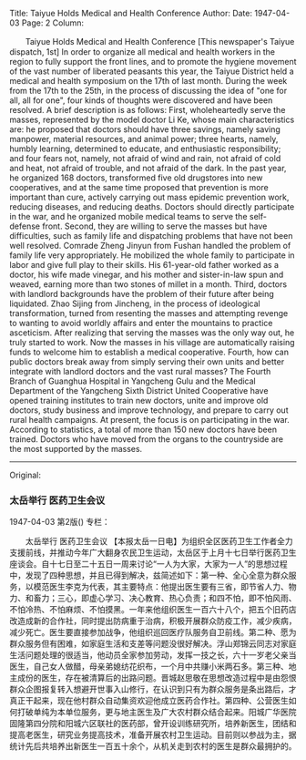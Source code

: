 Title: Taiyue Holds Medical and Health Conference
Author:
Date: 1947-04-03
Page: 2
Column:

　　Taiyue Holds
    Medical and Health Conference
    [This newspaper's Taiyue dispatch, 1st] In order to organize all medical and health workers in the region to fully support the front lines, and to promote the hygiene movement of the vast number of liberated peasants this year, the Taiyue District held a medical and health symposium on the 17th of last month. During the week from the 17th to the 25th, in the process of discussing the idea of "one for all, all for one", four kinds of thoughts were discovered and have been resolved. A brief description is as follows: First, wholeheartedly serve the masses, represented by the model doctor Li Ke, whose main characteristics are: he proposed that doctors should have three savings, namely saving manpower, material resources, and animal power; three hearts, namely, humbly learning, determined to educate, and enthusiastic responsibility; and four fears not, namely, not afraid of wind and rain, not afraid of cold and heat, not afraid of trouble, and not afraid of the dark. In the past year, he organized 168 doctors, transformed five old drugstores into new cooperatives, and at the same time proposed that prevention is more important than cure, actively carrying out mass epidemic prevention work, reducing diseases, and reducing deaths. Doctors should directly participate in the war, and he organized mobile medical teams to serve the self-defense front. Second, they are willing to serve the masses but have difficulties, such as family life and dispatching problems that have not been well resolved. Comrade Zheng Jinyun from Fushan handled the problem of family life very appropriately. He mobilized the whole family to participate in labor and give full play to their skills. His 61-year-old father worked as a doctor, his wife made vinegar, and his mother and sister-in-law spun and weaved, earning more than two stones of millet in a month. Third, doctors with landlord backgrounds have the problem of their future after being liquidated. Zhao Sijing from Jincheng, in the process of ideological transformation, turned from resenting the masses and attempting revenge to wanting to avoid worldly affairs and enter the mountains to practice asceticism. After realizing that serving the masses was the only way out, he truly started to work. Now the masses in his village are automatically raising funds to welcome him to establish a medical cooperative. Fourth, how can public doctors break away from simply serving their own units and better integrate with landlord doctors and the vast rural masses? The Fourth Branch of Guanghua Hospital in Yangcheng Gulu and the Medical Department of the Yangcheng Sixth District United Cooperative have opened training institutes to train new doctors, unite and improve old doctors, study business and improve technology, and prepare to carry out rural health campaigns. At present, the focus is on participating in the war. According to statistics, a total of more than 150 new doctors have been trained. Doctors who have moved from the organs to the countryside are the most supported by the masses.



<hr /> 

Original: 


### 太岳举行  医药卫生会议

1947-04-03
第2版()
专栏：

　　太岳举行
    医药卫生会议
    【本报太岳一日电】为组织全区医药卫生工作者全力支援前线，并推动今年广大翻身农民卫生运动，太岳区于上月十七日举行医药卫生座谈会。自十七日至二十五日一周来讨论“一人为大家，大家为一人”的思想过程中，发现了四种思想，并且已得到解决，兹简述如下：第一种、全心全意为群众服务，以模范医生李克为代表，其主要特点：他提出医生要有三省，即节省人力、物力、和畜力；三心，即虚心学习、决心教育、热心负责；和四不怕，即不怕风雨、不怕冷热、不怕麻烦、不怕摸黑。一年来他组织医生一百六十八个，把五个旧药店改造成新的合作社，同时提出防病重于治病，积极开展群众防疫工作，减少疾病，减少死亡。医生要直接参加战争，他组织巡回医疗队服务自卫前线。第二种、愿为群众服务但有困难，如家庭生活和支差等问题没很好解决。浮山郑锦云同志对家庭生活问题处理的很适当，他动员全家参加劳动，发挥一技之长，六十一岁老父亲当医生，自己女人做醋，母亲弟媳纺花织布，一个月中共赚小米两石多。第三种、地主成份的医生，存在被清算后的出路问题。晋城赵思敬在思想改造过程中是由怨恨群众企图报复转入想避开世事入山修行，在认识到只有为群众服务是条出路后，才真正干起来，现在他村群众自动集资欢迎他成立医药合作社。第四种、公营医生如何打破单纯为本单位服务，更与地主医生及广大农村群众结合起来。阳城广华医院固隆第四分院和阳城六区联社的医药部，曾开设训练研究所，培养新医生，团结和提高老医生，研究业务提高技术，准备开展农村卫生运动。目前则以参战为主，据统计先后共培养出新医生一百五十余个，从机关走到农村的医生是群众最拥护的。
